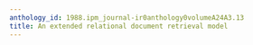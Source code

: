 ```yaml
---
anthology_id: 1988.ipm_journal-ir0anthology0volumeA24A3.13
title: An extended relational document retrieval model
---
```

